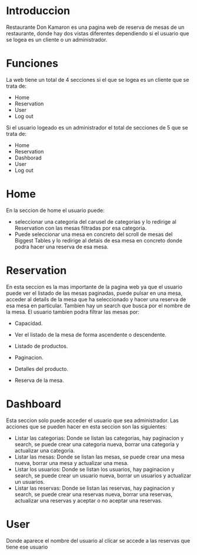 # Introduccion

Restaurante Don Kamaron es una pagina web de reserva de mesas de un restaurante, donde hay dos vistas diferentes dependiendo si el usuario que se logea es un cliente o un administrador.

# Funciones

La web tiene un total de 4 secciones si el que se logea es un cliente que se trata de:

* Home
* Reservation
* User
* Log out

Si el usuario logeado es un administrador el total de secciones de 5 que se trata de:

* Home
* Reservation
* Dashborad
* User
* Log out

# Home

En la seccion de home el usuario puede:

* seleccionar una categoria del carusel de categorias y lo redirige al Reservation con las mesas filtradas por esa categoria.
* Puede seleccionar una mesa en concreto del scroll de mesas del Biggest Tables y lo redirige al detais de esa mesa en concreto donde podra hacer una reserva de esa mesa.

# Reservation

En esta seccion es la mas importante de la pagina web ya que el usuario puede ver el listado de las mesas paginadas, puede pulsar en una mesa,
acceder al details de la mesa que ha seleccionado y hacer una reserva de esa mesa en particular.
Tambien hay un search que busca por el nombre de la mesa.
El usuario tambien podra filtrar las mesas por:
* Capacidad.
* Ver el listado de la mesa de forma ascendente o descendente.

* Listado de productos.
* Paginacion.
* Detalles del producto.
* Reserva de la mesa.

# Dashboard

Esta seccion solo puede acceder el usuario que sea administrador.
Las acciones que se pueden hacer en esta seccion son las siguientes:
* Listar las categorias: Donde se listan las categorias, hay paginacion y search, se puede crear una categoria nueva, borrar una categoria y actualizar una categoria.
* Listar las mesas: Donde se listan las mesas, se puede crear una mesa nueva, borrar una mesa y actualizar una mesa.
* Listar los usuarios: Donde se listan los usuarios, hay paginacion y search, se puede crear un usuario nueva, borrar un usuarios y actualizar un usuarios.
* Listar las reservas: Donde se listan las reservas, hay paginacion y search, se puede crear una reservas nueva,
  borrar una reservas, actualizar una reservas y aceptar o no aceptar una reservas.
# User

Donde aparece el nombre del usuario al clicar se accede a las reservas que tiene ese usuario
